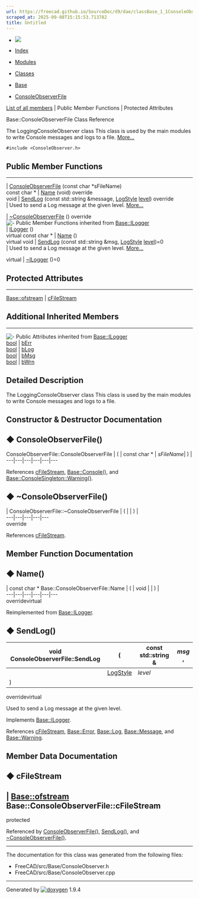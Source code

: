 ```yaml
---
url: https://freecad.github.io/SourceDoc/d9/dae/classBase_1_1ConsoleObserverFile.html
scraped_at: 2025-09-08T15:15:53.713782
title: Untitled
---
```


  * [ ![](https://www.freecad.org/svg/logo-freecad.svg) ](https://freecadweb.org "FreeCAD")
  * [Index](../../index.html "Index")
  * [Modules](../../modules.html "Modules list")
  * [Classes](../../annotated.html "Annotated list")

  * [Base](../../db/d07/namespaceBase.html)
  * [ConsoleObserverFile](../../d9/dae/classBase_1_1ConsoleObserverFile.html)

[List of all members](../../de/d98/classBase_1_1ConsoleObserverFile-members.html) | Public Member Functions | Protected Attributes

Base::ConsoleObserverFile Class Reference

The LoggingConsoleObserver class This class is used by the main modules to
write Console messages and logs to a file.
[More...](../../d9/dae/classBase_1_1ConsoleObserverFile.html#details)

`#include <ConsoleObserver.h>`

##  Public Member Functions  
  
---  
|
[ConsoleObserverFile](../../d9/dae/classBase_1_1ConsoleObserverFile.html#acfd8465fccf0256f177a708ba5a0ff36)
(const char *sFileName)  
const char * | [Name](../../d9/dae/classBase_1_1ConsoleObserverFile.html#a5e44e2c066876952adadedd78e542621) (void) override  
void | [SendLog](../../d9/dae/classBase_1_1ConsoleObserverFile.html#a22a34d14d271dae40d34325809d3f0a3) (const std::string &message, [LogStyle](../../db/d07/namespaceBase.html#ae2bba22932ed35d81c0e63b78c792126) [level](../../d1/da0/classint.html)) override  
| Used to send a Log message at the given level.
[More...](../../d9/dae/classBase_1_1ConsoleObserverFile.html#a22a34d14d271dae40d34325809d3f0a3)  
  
|
[~ConsoleObserverFile](../../d9/dae/classBase_1_1ConsoleObserverFile.html#aa78836ca0e4db8281009a3e43352c6ee)
() override  
![-](../../closed.png) Public Member Functions inherited from
[Base::ILogger](../../d8/d26/classBase_1_1ILogger.html)  
|
[ILogger](../../d8/d26/classBase_1_1ILogger.html#ac6ab069f5327e525757cf0e648ebd011)
()  
virtual const char * | [Name](../../d8/d26/classBase_1_1ILogger.html#ac947ca3f680d948d3dff92fce524659c) ()  
virtual void | [SendLog](../../d8/d26/classBase_1_1ILogger.html#a6de9b82c247a06262f8e592b427f3be7) (const std::string &msg, [LogStyle](../../db/d07/namespaceBase.html#ae2bba22932ed35d81c0e63b78c792126) [level](../../d1/da0/classint.html))=0  
| Used to send a Log message at the given level.
[More...](../../d8/d26/classBase_1_1ILogger.html#a6de9b82c247a06262f8e592b427f3be7)  
  
virtual | [~ILogger](../../d8/d26/classBase_1_1ILogger.html#a467b41fa3b41e36e33d03fd0519687ec) ()=0  
  
##  Protected Attributes  
  
---  
[Base::ofstream](../../d5/d44/classBase_1_1ofstream.html) | [cFileStream](../../d9/dae/classBase_1_1ConsoleObserverFile.html#ad46eaf6baee468e569be2660259bc567)  
  
##  Additional Inherited Members  
  
---  
![-](../../closed.png) Public Attributes inherited from
[Base::ILogger](../../d8/d26/classBase_1_1ILogger.html)  
[bool](../../d9/db9/classbool.html) | [bErr](../../d8/d26/classBase_1_1ILogger.html#a4a39644f9509a9d4bff1d201c3878748)  
[bool](../../d9/db9/classbool.html) | [bLog](../../d8/d26/classBase_1_1ILogger.html#a8753678619bcabcddc21d0da955ecdce)  
[bool](../../d9/db9/classbool.html) | [bMsg](../../d8/d26/classBase_1_1ILogger.html#aca879668d459839a2bd65524cf38fbf6)  
[bool](../../d9/db9/classbool.html) | [bWrn](../../d8/d26/classBase_1_1ILogger.html#a4eb0f75d0a65ffad264bd0bb610f026a)  
  
## Detailed Description

The LoggingConsoleObserver class This class is used by the main modules to
write Console messages and logs to a file.

## Constructor & Destructor Documentation

## ◆ ConsoleObserverFile()

ConsoleObserverFile::ConsoleObserverFile  | ( | const char *  | _sFileName_| ) |   
---|---|---|---|---|---  
  
References
[cFileStream](../../d9/dae/classBase_1_1ConsoleObserverFile.html#ad46eaf6baee468e569be2660259bc567),
[Base::Console()](../../db/d07/namespaceBase.html#a968fb30e59145eaaa8b1da98680bd729),
and
[Base::ConsoleSingleton::Warning()](../../df/dca/classBase_1_1ConsoleSingleton.html#a844216fdc8593ce5b53b42c3f963e326).

## ◆ ~ConsoleObserverFile()

| ConsoleObserverFile::~ConsoleObserverFile  | ( | | ) |   
---|---|---|---|---  
override  
  
References
[cFileStream](../../d9/dae/classBase_1_1ConsoleObserverFile.html#ad46eaf6baee468e569be2660259bc567).

## Member Function Documentation

## ◆ Name()

| const char * Base::ConsoleObserverFile::Name  | ( | void  | | ) |   
---|---|---|---|---|---  
overridevirtual  
  
Reimplemented from
[Base::ILogger](../../d8/d26/classBase_1_1ILogger.html#ac947ca3f680d948d3dff92fce524659c).

## ◆ SendLog()

| void ConsoleObserverFile::SendLog  | ( | const std::string & | _msg_ ,   
---|---|---|---  
|  | [LogStyle](../../db/d07/namespaceBase.html#ae2bba22932ed35d81c0e63b78c792126) | _level_  
| ) | |   
overridevirtual  
  
Used to send a Log message at the given level.

Implements
[Base::ILogger](../../d8/d26/classBase_1_1ILogger.html#a6de9b82c247a06262f8e592b427f3be7).

References
[cFileStream](../../d9/dae/classBase_1_1ConsoleObserverFile.html#ad46eaf6baee468e569be2660259bc567),
[Base::Error](../../db/d07/namespaceBase.html#ae2bba22932ed35d81c0e63b78c792126a902b0d55fddef6f8d651fe1035b7d4bd),
[Base::Log](../../db/d07/namespaceBase.html#ae2bba22932ed35d81c0e63b78c792126ace0be71e33226e4c1db2bcea5959f16b),
[Base::Message](../../db/d07/namespaceBase.html#ae2bba22932ed35d81c0e63b78c792126a4c2a8fe7eaf24721cc7a9f0175115bd4),
and
[Base::Warning](../../db/d07/namespaceBase.html#ae2bba22932ed35d81c0e63b78c792126a0eaadb4fcb48a0a0ed7bc9868be9fbaa).

## Member Data Documentation

## ◆ cFileStream

| [Base::ofstream](../../d5/d44/classBase_1_1ofstream.html)
Base::ConsoleObserverFile::cFileStream  
---  
protected  
  
Referenced by
[ConsoleObserverFile()](../../d9/dae/classBase_1_1ConsoleObserverFile.html#acfd8465fccf0256f177a708ba5a0ff36),
[SendLog()](../../d9/dae/classBase_1_1ConsoleObserverFile.html#a22a34d14d271dae40d34325809d3f0a3),
and
[~ConsoleObserverFile()](../../d9/dae/classBase_1_1ConsoleObserverFile.html#aa78836ca0e4db8281009a3e43352c6ee).

* * *

The documentation for this class was generated from the following files:

  * FreeCAD/src/Base/ConsoleObserver.h
  * FreeCAD/src/Base/ConsoleObserver.cpp

* * *

Generated by
[![doxygen](../../doxygen.svg)](https://www.doxygen.org/index.html) 1.9.4


